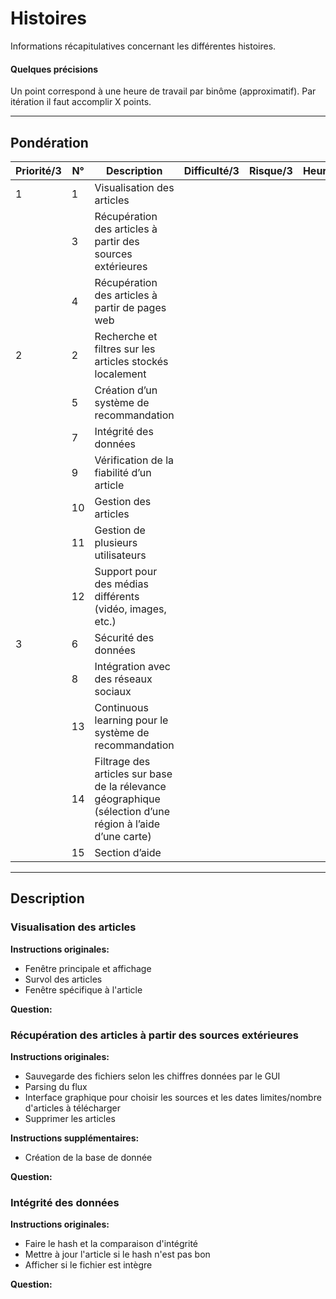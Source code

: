 # Histoires
Informations récapitulatives concernant les différentes histoires.

#### Quelques précisions
Un point correspond à une heure de travail par binôme (approximatif).  Par itération il faut accomplir X points.

----------------------


## Pondération

| Priorité/3 | N° | Description | Difficulté/3 | Risque/3 | Heures/? | Points |
| ------ | ------ | ------ | ------ | ------ | ------ | ------ |
| 1 | 1 | Visualisation des articles |  |  |  | 24 |
|   | 3 | Récupération des articles à partir des sources extérieures |  |  |  | 30 |
|   | 4 | Récupération des articles à partir de pages web |  |  |  | 34 |
| 2 | 2 | Recherche et filtres sur les articles stockés localement |  |  |  | 24 |
|   | 5 | Création d’un système de recommandation |  |  |  | 44 |
|   | 7 | Intégrité des données |  |  |  | 16 |
|   | 9 | Vérification de la fiabilité d’un article |  |  |  | 40 |
|   |10 | Gestion des articles |  |  |  | 36 |
|   |11 | Gestion de plusieurs utilisateurs |  |  |  | 20 |
|   |12 | Support pour des médias différents (vidéo, images, etc.) |  |  |  | 40 |
| 3 | 6 | Sécurité des données |  |  |  | 30 |
|   | 8 | Intégration avec des réseaux sociaux |  |  |  | 54 |
|   |13 | Continuous learning pour le système de recommandation |  |  |  | 50 |
|   |14 | Filtrage des articles sur base de la rélevance géographique (sélection d’une région à l’aide d’une carte)|  |  |  | 60 |
|   |15 | Section d’aide |  |  |  | 20 |

----------------------


## Description

### Visualisation des articles

**Instructions originales:**           
- Fenêtre principale et affichage
- Survol des articles
- Fenêtre spécifique à l'article

**Question:**       

### Récupération des articles à partir des sources extérieures

**Instructions originales:**           
- Sauvegarde des fichiers selon les chiffres données par le GUI
- Parsing du flux
- Interface graphique pour choisir les sources et les dates limites/nombre d'articles à télécharger
- Supprimer les articles

**Instructions supplémentaires:**
- Création de la base de donnée

**Question:**       

### Intégrité des données

**Instructions originales:**           
- Faire le hash et la comparaison d'intégrité
- Mettre à jour l'article si le hash n'est pas bon
- Afficher si le fichier est intègre

**Question:**       